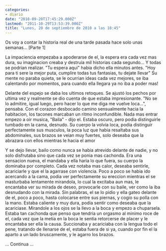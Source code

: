 ```yaml
---
categories:
- diario
date: "2010-09-20T17:45:29.000Z"
lastmod: "2011-10-29T13:53:39.000Z"
title: "Lunes, 20 de septiembre de 2010 a las 18:45"
---
```


Os voy a contar la historia real de una tarde pasada hace solo unas semanas... [Parte 1]


La impaciencia empezaba a apoderarse de el, la espera era cada vez mas dura, su imaginacion creaba y destruia mil historias cada segundo... Y todas se podrian realizar. "Tu espera aqui" habia dicho ella minutos antes. "Hoy para ti sere la mejor puta, cumplire todas tus fantasias, tu dejate llevar"
Su mente no paraba quieta, se le ocurrian ideas cada vez mejores, se iba calentando por momentos, para cuando ella llegara ya no iba a poder mas!

Delante del espejo se daba los ultimos retoques. Se ajustó los pechos por ultima vez y realmente se dio cuenta de que estaba impresionante.
"No se lo admitire, igual luego, pero hacer lo que me diga me vuelve loca...", pensaba.
Con el corazon desbocado camino sensualmente hacia la habitacion, los tacones marcaban un ritmo inconfundible. Nada mas entrar empezo a oir musica,
"Baila" - dijo el. Estaba oscuro, pero podia distinguirle tumbado en la cama, desnudo. Su cuerpo la volvia loca, podia distinguir perfectamente sus musculos, la poca luz que habia resaltaba sus abdominales, sus brazos se veian muy fuertes, solo deseaba que la abrazara con ellos mientras le hacia el amor

Y se dejo llevar, bailo como nunca se habia atrevido delante de nadie, y no solo disfrutaba sino que cada vez se ponia mas cachonda. Era una sensacion nueva, el mandaba y ella haria lo que fuera, su cuerpo la dominaba por completo. Cada vez notaba mas calor, deseaba sentirle, acariciarle y que el la agarrase con violencia. Poco a poco se habia ido acercando a la cama, podia ver perfectamente su ereccion mientras el se masturbaba lentamente mirandola, lo cual la excitaba aun mas, le encantaba ver su mirada de deseo, provocarle con su baile, ver como la iba desnudando con la mirada. Sin palabras, el se lo pidio y ella gateo delante de el, poco a poco, hasta colocarse entre sus piernas, y cogio su polla con la mano. Estaba caliente y muy dura, podia sentir como deseaba que la acariciase. Mirandole a los ojos se la llevo a la boca y empezo a chuparsela. Estaba tan cachonda que penso que tendria un orgasmo al minimo roce de el, cada vez que la metia en la boca le sentia retorcerse de placer y le encantaba ser ella la causa. Succionaba y acariciaba con la lengua todo el pene, tratando de llenarse de el, estaba fuera de si ya, cuando por fin el la aparto a un lado bruscamente, y le agarro los brazos.

... Continua ...